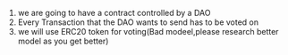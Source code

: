 1. we are going to have a contract controlled by a DAO
2. Every Transaction that the DAO wants to send has to be voted on
3. we will use ERC20 token for voting(Bad modeel,please research better model as you get better)